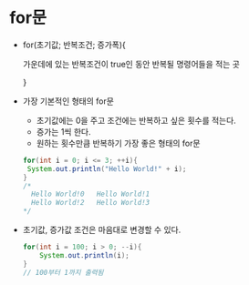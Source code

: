 # for문

- for(초기값; 반복조건; 증가폭){

  	가운데에 있는 반복조건이 true인 동안 반복될 명령어들을 적는 곳

  }

- 가장 기본적인 형태의 for문

  - 초기값에는 0을 주고 조건에는 반복하고 싶은 횟수를 적는다.
  - 증가는 1씩 한다.
  - 원하는 횟수만큼 반복하기 가장 좋은 형태의 for문

  ```java
  for(int i = 0; i <= 3; ++i){
   System.out.println("Hello World!" + i);
  }
  /*
  	Hello World!0	Hello World!1
  	Hello World!2	Hello World!3
  */
  ```

- 초기값, 증가값 조건은 마음대로 변경할 수 있다.

  ```java
  for(int i = 100; i > 0; --i){
      System.out.println(i);
  }
  // 100부터 1까지 출력됨
  ```
